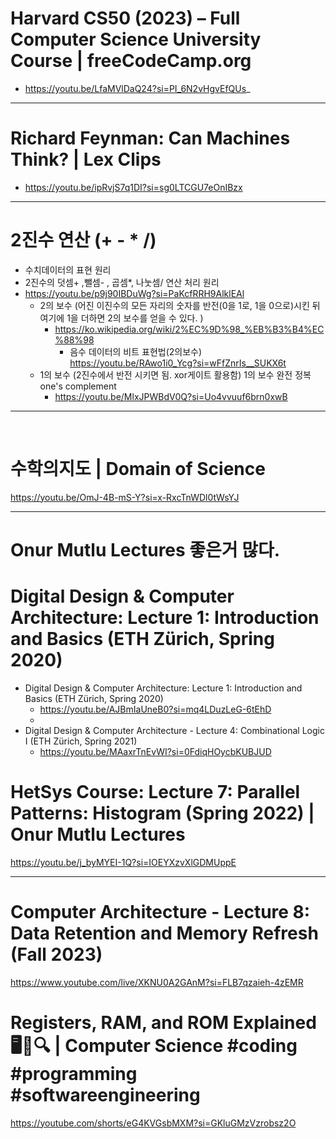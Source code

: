 # Harvard CS50 (2023) – Full Computer Science University Course | freeCodeCamp.org

- https://youtu.be/LfaMVlDaQ24?si=PI_6N2vHgvEfQUs_

<hr />

# Richard Feynman: Can Machines Think? | Lex Clips
- https://youtu.be/ipRvjS7q1DI?si=sg0LTCGU7eOnIBzx

<hr />

# 2진수 연산 (+ - * /)
- 수치데이터의 표현 원리
- 2진수의 덧셈+ ,뺄셈- , 곱셈*, 나눗셈/ 연산 처리 원리
- https://youtu.be/p9j90IBDuWg?si=PaKcfRRH9AlklEAl
  - 2의 보수 (어진 이진수의 모든 자리의 숫자를 반전(0을 1로, 1을 0으로)시킨 뒤 여기에 1을 더하면 2의 보수를 얻을 수 있다. )
    - https://ko.wikipedia.org/wiki/2%EC%9D%98_%EB%B3%B4%EC%88%98
      - 음수 데이터의 비트 표현법(2의보수) https://youtu.be/RAwo1i0_Ycg?si=wFfZnrIs__SUKX6t
  - 1의 보수 (2진수에서 반전 시키면 됨. xor게이트 활용함) 1의 보수 완전 정복 one's complement
    - https://youtu.be/MlxJPWBdV0Q?si=Uo4vvuuf6brn0xwB
 
<hr>

<br>

# 수학의지도 | Domain of Science

https://youtu.be/OmJ-4B-mS-Y?si=x-RxcTnWDl0tWsYJ


<hr>

# Onur Mutlu Lectures 좋은거 많다.

# Digital Design & Computer Architecture: Lecture 1: Introduction and Basics (ETH Zürich, Spring 2020)

- Digital Design & Computer Architecture: Lecture 1: Introduction and Basics (ETH Zürich, Spring 2020)
  - https://youtu.be/AJBmIaUneB0?si=mq4LDuzLeG-6tEhD
  - 
- Digital Design & Computer Architecture - Lecture 4: Combinational Logic I (ETH Zürich, Spring 2021)
  - https://youtu.be/MAaxrTnEvWI?si=0FdiqHOycbKUBJUD
 
# HetSys Course: Lecture 7: Parallel Patterns: Histogram (Spring 2022) | Onur Mutlu Lectures
https://youtu.be/j_byMYEI-1Q?si=IOEYXzvXlGDMUppE

<hr>

# Computer Architecture - Lecture 8: Data Retention and Memory Refresh (Fall 2023)
https://www.youtube.com/live/XKNU0A2GAnM?si=FLB7qzaieh-4zEMR

# Registers, RAM, and ROM Explained 🖥️💾🔍 | Computer Science #coding #programming #softwareengineering 
https://youtube.com/shorts/eG4KVGsbMXM?si=GKluGMzVzrobsz2O
